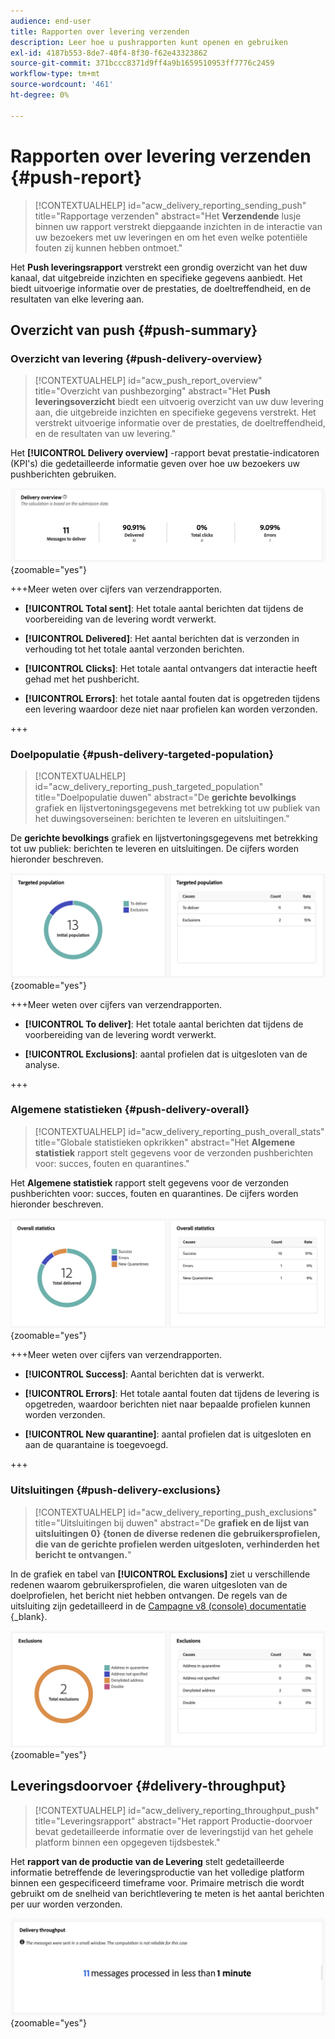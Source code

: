 ```yaml
---
audience: end-user
title: Rapporten over levering verzenden
description: Leer hoe u pushrapporten kunt openen en gebruiken
exl-id: 4187b553-8de7-40f4-8f30-f62e43323862
source-git-commit: 371bccc8371d9ff4a9b1659510953ff7776c2459
workflow-type: tm+mt
source-wordcount: '461'
ht-degree: 0%

---
```


# Rapporten over levering verzenden {#push-report}

>[!CONTEXTUALHELP]
>id="acw_delivery_reporting_sending_push"
>title="Rapportage verzenden"
>abstract="Het **Verzendende** lusje binnen uw rapport verstrekt diepgaande inzichten in de interactie van uw bezoekers met uw leveringen en om het even welke potentiële fouten zij kunnen hebben ontmoet."

Het **Push leveringsrapport** verstrekt een grondig overzicht van het duw kanaal, dat uitgebreide inzichten en specifieke gegevens aanbiedt. Het biedt uitvoerige informatie over de prestaties, de doeltreffendheid, en de resultaten van elke levering aan.

## Overzicht van push {#push-summary}

### Overzicht van levering {#push-delivery-overview}

>[!CONTEXTUALHELP]
>id="acw_push_report_overview"
>title="Overzicht van pushbezorging"
>abstract="Het **Push leveringsoverzicht** biedt een uitvoerig overzicht van uw duw levering aan, die uitgebreide inzichten en specifieke gegevens verstrekt. Het verstrekt uitvoerige informatie over de prestaties, de doeltreffendheid, en de resultaten van uw levering."

Het **[!UICONTROL Delivery overview]** -rapport bevat prestatie-indicatoren (KPI&#39;s) die gedetailleerde informatie geven over hoe uw bezoekers uw pushberichten gebruiken.

![](assets/reporting_push_3.png){zoomable="yes"}

+++Meer weten over cijfers van verzendrapporten.

* **[!UICONTROL Total sent]**: Het totale aantal berichten dat tijdens de voorbereiding van de levering wordt verwerkt.

* **[!UICONTROL Delivered]**: Het aantal berichten dat is verzonden in verhouding tot het totale aantal verzonden berichten.

* **[!UICONTROL Clicks]**: Het totale aantal ontvangers dat interactie heeft gehad met het pushbericht.

* **[!UICONTROL Errors]**: het totale aantal fouten dat is opgetreden tijdens een levering waardoor deze niet naar profielen kan worden verzonden.

+++

### Doelpopulatie {#push-delivery-targeted-population}

>[!CONTEXTUALHELP]
>id="acw_delivery_reporting_push_targeted_population"
>title="Doelpopulatie duwen"
>abstract="De **gerichte bevolkings** grafiek en lijstvertoningsgegevens met betrekking tot uw publiek van het duwingsoverseinen: berichten te leveren en uitsluitingen."

De **gerichte bevolkings** grafiek en lijstvertoningsgegevens met betrekking tot uw publiek: berichten te leveren en uitsluitingen. De cijfers worden hieronder beschreven.

![](assets/reporting_push_4.png){zoomable="yes"}

+++Meer weten over cijfers van verzendrapporten.

* **[!UICONTROL To deliver]**: Het totale aantal berichten dat tijdens de voorbereiding van de levering wordt verwerkt.

* **[!UICONTROL Exclusions]**: aantal profielen dat is uitgesloten van de analyse.

+++

### Algemene statistieken {#push-delivery-overall}

>[!CONTEXTUALHELP]
>id="acw_delivery_reporting_push_overall_stats"
>title="Globale statistieken opkrikken"
>abstract="Het **Algemene statistiek** rapport stelt gegevens voor de verzonden pushberichten voor: succes, fouten en quarantines."

Het **Algemene statistiek** rapport stelt gegevens voor de verzonden pushberichten voor: succes, fouten en quarantines. De cijfers worden hieronder beschreven.

![](assets/reporting_push_5.png){zoomable="yes"}

+++Meer weten over cijfers van verzendrapporten.

* **[!UICONTROL Success]**: Aantal berichten dat is verwerkt.

* **[!UICONTROL Errors]**: Het totale aantal fouten dat tijdens de levering is opgetreden, waardoor berichten niet naar bepaalde profielen kunnen worden verzonden.

* **[!UICONTROL New quarantine]**: aantal profielen dat is uitgesloten en aan de quarantaine is toegevoegd.

+++

### Uitsluitingen {#push-delivery-exclusions}

>[!CONTEXTUALHELP]
>id="acw_delivery_reporting_push_exclusions"
>title="Uitsluitingen bij duwen"
>abstract="De **grafiek en de lijst van uitsluitingen 0} {tonen de diverse redenen die gebruikersprofielen, die van de gerichte profielen werden uitgesloten, verhinderden het bericht te ontvangen.**"

In de grafiek en tabel van **[!UICONTROL Exclusions]** ziet u verschillende redenen waarom gebruikersprofielen, die waren uitgesloten van de doelprofielen, het bericht niet hebben ontvangen. De regels van de uitsluiting zijn gedetailleerd in de [ Campagne v8 (console) documentatie ](https://experienceleague.adobe.com/docs/campaign/campaign-v8/send/failures/delivery-failures.html#push-error-types) {_blank}.


![](assets/reporting_push_6.png){zoomable="yes"}

## Leveringsdoorvoer {#delivery-throughput}

>[!CONTEXTUALHELP]
>id="acw_delivery_reporting_throughput_push"
>title="Leveringsrapport"
>abstract="Het rapport Productie-doorvoer bevat gedetailleerde informatie over de leveringstijd van het gehele platform binnen een opgegeven tijdsbestek."

Het **rapport van de productie van de Levering** stelt gedetailleerde informatie betreffende de leveringsproductie van het volledige platform binnen een gespecificeerd timeframe voor. Primaire metrisch die wordt gebruikt om de snelheid van berichtlevering te meten is het aantal berichten per uur worden verzonden.

![](assets/reporting_push_2.png){zoomable="yes"}
